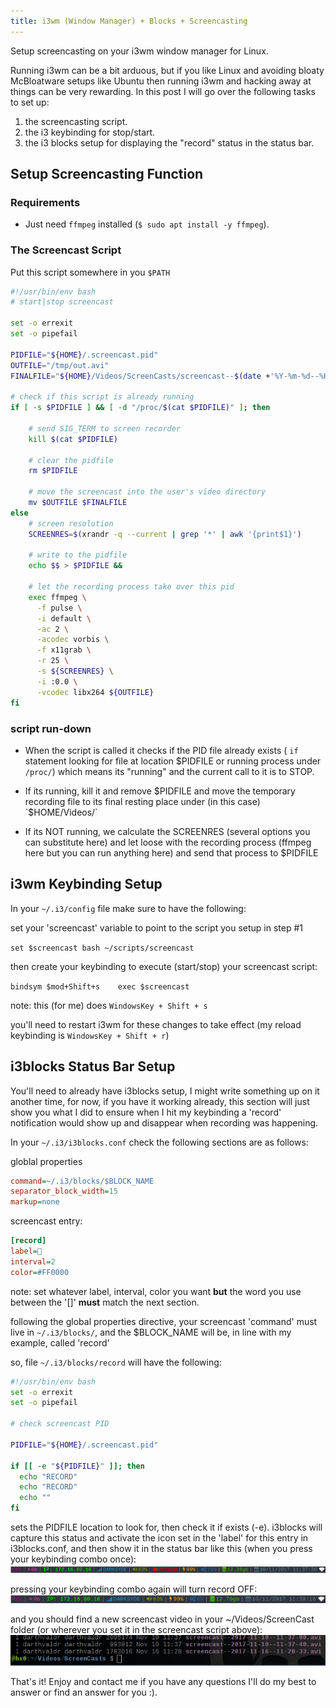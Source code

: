 ```yaml
---
title: i3wm (Window Manager) + Blocks + Screencasting
---
```


Setup screencasting on your i3wm window manager for Linux.

Running i3wm can be a bit arduous, but if you like Linux and avoiding bloaty McBloatware setups like Ubuntu then running i3wm and hacking away at things can be very rewarding. In this post I will go over the following tasks to set up:

1. the screencasting script.
2. the i3 keybinding for stop/start.
3. the i3 blocks setup for displaying the "record" status in the status bar.

## Setup Screencasting Function

### Requirements

* Just need `ffmpeg` installed (`$ sudo apt install -y ffmpeg`).

### The Screencast Script

Put this script somewhere in you `$PATH`

```bash
#!/usr/bin/env bash
# start|stop screencast

set -o errexit
set -o pipefail

PIDFILE="${HOME}/.screencast.pid"
OUTFILE="/tmp/out.avi"
FINALFILE="${HOME}/Videos/ScreenCasts/screencast--$(date +'%Y-%m-%d--%H-%M-%S').avi"

# check if this script is already running
if [ -s $PIDFILE ] && [ -d "/proc/$(cat $PIDFILE)" ]; then

    # send SIG_TERM to screen recorder
    kill $(cat $PIDFILE)

    # clear the pidfile
    rm $PIDFILE

    # move the screencast into the user's video directory
    mv $OUTFILE $FINALFILE
else
    # screen resolution
    SCREENRES=$(xrandr -q --current | grep '*' | awk '{print$1}')

    # write to the pidfile
    echo $$ > $PIDFILE &&

    # let the recording process take over this pid
    exec ffmpeg \
      -f pulse \
      -i default \
      -ac 2 \
      -acodec vorbis \
      -f x11grab \
      -r 25 \
      -s ${SCREENRES} \
      -i :0.0 \
      -vcodec libx264 ${OUTFILE}
fi
```

### script run-down

* When the script is called it checks if the PID file already exists ( `if` statement looking for file at location $PIDFILE or running process under `/proc/`) which means its "running" and the current call to it is to STOP.

* If its running, kill it and remove $PIDFILE and move the temporary recording file to its final resting place under (in this case) `$HOME/Videos/`

* If its NOT running, we calculate the SCREENRES (several options you can substitute here) and let loose with the recording process (ffmpeg here but you can run anything here) and send that process to $PIDFILE

## i3wm Keybinding Setup

In your `~/.i3/config` file make sure to have the following:

set your 'screencast' variable to point to the script you setup in step #1

`set $screencast bash ~/scripts/screencast`

then create your keybinding to execute (start/stop) your screencast script:

`bindsym $mod+Shift+s    exec $screencast`

note: this (for me) does `WindowsKey + Shift + s`

you'll need to restart i3wm for these changes to take effect (my reload keybinding is `WindowsKey + Shift + r`)

## i3blocks Status Bar Setup

You'll need to already have i3blocks setup, I might write something up on it another time, for now, if you have it working already, this section will just show you what I did to ensure when I hit my keybinding a 'record' notification would show up and disappear when recording was happening.

In your `~/.i3/i3blocks.conf` check the following sections are as follows:

globlal properties

```ini
command=~/.i3/blocks/$BLOCK_NAME
separator_block_width=15
markup=none
```

screencast entry:

```ini
[record]
label=
interval=2
color=#FF0000
```

note: set whatever label, interval, color you want **but** the word you use between the '[]' **must** match the next section.

following the global properties directive, your screencast 'command' must live in `~/.i3/blocks/`, and the $BLOCK_NAME will be, in line with my example, called 'record'

so, file `~/.i3/blocks/record` will have the following:

```bash
#!/usr/bin/env bash
set -o errexit
set -o pipefail

# check screencast PID

PIDFILE="${HOME}/.screencast.pid"

if [[ -e "${PIDFILE}" ]]; then
  echo "RECORD"
  echo "RECORD"
  echo ""
fi
```

sets the PIDFILE location to look for, then check it if exists (-e). i3blocks will capture this status and activate the icon set in the 'label' for this entry in i3blocks.conf, and then show it in the status bar like this (when you press your keybinding combo once):
![i3blocks-record-on](/img/archive/i3blocks-status-on.png)

pressing your keybinding combo again will turn record OFF:
![i3blocks-record-off](/img/archive/i3blocks-status-off.png)

and you should find a new screencast video in your ~/Videos/ScreenCast folder (or wherever you set it in the screencast script above):
![i3blocks-new-video](/img/archive/i3blocks-new-video.png)

That's it! Enjoy and contact me if you have any questions I'll do my best to answer or find an answer for you :).
